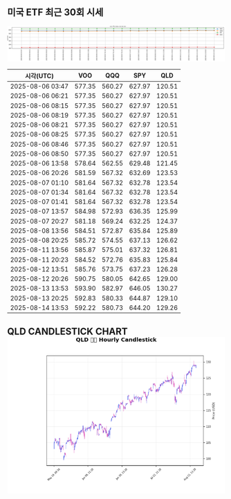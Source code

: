 ## 미국 ETF 최근 30회 시세

![최근 시세변화](./market_chart.png)

| 시각(UTC) | VOO | QQQ | SPY | QLD |
| --- | --- | --- | --- | --- |
| 2025-08-06 03:47 | 577.35 | 560.27 | 627.97 | 120.51 |
| 2025-08-06 06:21 | 577.35 | 560.27 | 627.97 | 120.51 |
| 2025-08-06 08:15 | 577.35 | 560.27 | 627.97 | 120.51 |
| 2025-08-06 08:19 | 577.35 | 560.27 | 627.97 | 120.51 |
| 2025-08-06 08:21 | 577.35 | 560.27 | 627.97 | 120.51 |
| 2025-08-06 08:25 | 577.35 | 560.27 | 627.97 | 120.51 |
| 2025-08-06 08:46 | 577.35 | 560.27 | 627.97 | 120.51 |
| 2025-08-06 08:50 | 577.35 | 560.27 | 627.97 | 120.51 |
| 2025-08-06 13:58 | 578.64 | 562.55 | 629.48 | 121.45 |
| 2025-08-06 20:26 | 581.59 | 567.32 | 632.69 | 123.53 |
| 2025-08-07 01:10 | 581.64 | 567.32 | 632.78 | 123.54 |
| 2025-08-07 01:34 | 581.64 | 567.32 | 632.78 | 123.54 |
| 2025-08-07 01:41 | 581.64 | 567.32 | 632.78 | 123.54 |
| 2025-08-07 13:57 | 584.98 | 572.93 | 636.35 | 125.99 |
| 2025-08-07 20:27 | 581.18 | 569.24 | 632.25 | 124.37 |
| 2025-08-08 13:56 | 584.51 | 572.87 | 635.84 | 125.89 |
| 2025-08-08 20:25 | 585.72 | 574.55 | 637.13 | 126.62 |
| 2025-08-11 13:56 | 585.87 | 575.01 | 637.32 | 126.81 |
| 2025-08-11 20:23 | 584.52 | 572.76 | 635.83 | 125.84 |
| 2025-08-12 13:51 | 585.76 | 573.75 | 637.23 | 126.28 |
| 2025-08-12 20:26 | 590.75 | 580.05 | 642.65 | 129.00 |
| 2025-08-13 13:53 | 593.90 | 582.97 | 646.05 | 130.27 |
| 2025-08-13 20:25 | 592.83 | 580.33 | 644.87 | 129.10 |
| 2025-08-14 13:53 | 592.22 | 580.73 | 644.20 | 129.26 |
## QLD CANDLESTICK CHART![QLD 캔들차트](./qld_candlestick.png)

